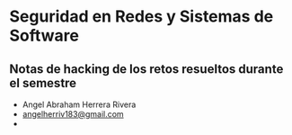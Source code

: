 # Seguridad en Redes y Sistemas de Software
## Notas de hacking de los retos resueltos durante el semestre

- Angel Abraham Herrera Rivera
- angelherriv183@gmail.com
- 
